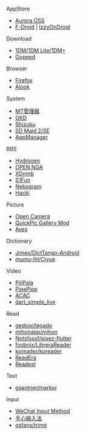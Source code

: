 
AppStore
- [Aurora OSS](https://gitlab.com/AuroraOSS/AuroraStore)
- [F-Droid](https://f-droid.org/) | [IzzyOnDroid](https://apt.izzysoft.de/fdroid/)

Download
- [1DM/1DM Lite/1DM+](https://www.apps2sd.info/idmp/faq)
- [Gopeed](https://gopeed.com/zh-CN)

Browser
- [Firefox](https://ftp.mozilla.org/)
- [Alook](https://www.alookweb.com/)

System
- [MT管理器](https://mt2.cn/)
- [GKD](https://gkd.li/)
- [Shizuku](https://shizuku.rikka.app/)
- [SD Maid 2/SE](https://github.com/d4rken-org/sdmaid-se)
- [AppManager](https://github.com/MuntashirAkon/AppManager)

BBS
- [Hydrogen](https://huajiqaq.github.io/myhydrogen/)
- [OPEN NGA](https://f-droid.org/packages/dev.mlzzen.androidnga/)
- [XDnmb](https://app.nmbxd.com/)
- [S1Fun](https://s1fun.koalcat.com/)
- [Nekogram](https://github.com/Nekogram/Nekogram)
- [Hacki](https://f-droid.org/packages/com.jiaqifeng.hacki/)

Picture
- [Open Camera](https://opencamera.org.uk/)
- [QuickPic Gallery Mod](https://github.com/WSTxda/QP-Gallery-Releases)
- [Aves](https://github.com/deckerst/aves)

Dictionary
- [Jimex/DictTango-Android](https://github.com/Jimex/DictTango-Android)
- [mumu-lhl/Ciyue](https://github.com/mumu-lhl/Ciyue)

Video
- [PiliPala](https://github.com/guozhigq/pilipala)
- [PipePipe](https://github.com/InfinityLoop1308/PipePipe)
- [ACAC](https://github.com/xiaye13579/ACAC)
- [dart_simple_live](https://github.com/xiaoyaocz/dart_simple_live)

Read
- [gedoor/legado](https://github.com/gedoor/legado)
- [mihonapp/mihon](https://github.com/mihonapp/mihon)
- [Notsfsssf/pixez-flutter](https://github.com/Notsfsssf/pixez-flutter)
- [foobnix/LibreraReader](https://github.com/foobnix/LibreraReader) 
- [koreader/koreader](https://github.com/koreader/koreader)
- [ReadEra](https://readera.org/)
- [Readest](https://github.com/readest/readest)

Text
- [gsantner/markor](https://github.com/gsantner/markor)

Input
- [WeChat Input Method](https://z.weixin.qq.com/)
- [手心输入法](https://www.xinshuru.com/index.html?p=win)
- [osfans/trime](https://github.com/osfans/trime)
